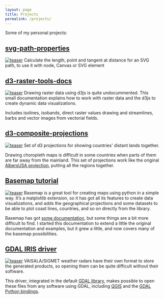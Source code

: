 ```yaml
---
layout: page
title: Projects
permalink: /projects/
---
```

Some of my personal projects:

<h2><a href="https://geoexamples.com/svg-path-properties/">svg-path-properties</a></h2>
<a href="https://geoexamples.com/svg-path-properties/"><img class="teaser" src="{{ site.baseurl }}/images/teasers/svg-path-properties.png" alt="teaser" itemprop="image"></a>
Calculate the length, point and tangent at distance for an SVG path, to use it with node, Canvas or SVG element

<h2><a href="http://geoexamples.com/d3-raster-tools-docs/">d3-raster-tools-docs</a></h2>
<a href="http://geoexamples.com/d3-raster-tools-docs/"><img class="teaser" src="{{ site.baseurl }}/images/teasers/d3-raster-tools-docs.png" alt="teaser" itemprop="image"></a>
Drawing raster data using d3js is quite undocummented. This small documentation explains how to work with raster data and the d3js to create dynamic data visualizations.

Includes isolines, isobands, direct raster values drawing and streamlines, barbs and vector images from vectorial fields.

<h2><a href="http://geoexamples.com/d3-composite-projections/">d3-composite-projections</a></h2>
<a href="http://geoexamples.com/d3-composite-projections/"><img class="teaser" src="{{ site.baseurl }}/images/teasers/d3-composite-projections.png" alt="teaser" itemprop="image"></a>
Set of d3 projections for showing countries' distant lands together.

Drawing choropleth maps is difficult in some countries when parts of them are far away from the mainland. This set of projections work like the original [AlbersUSA projection](https://github.com/mbostock/d3/wiki/Geo-Projections#albersUsa), putting all the regions together.

<h2><a href="https://basemaptutorial.readthedocs.org/en/latest/">Basemap tutorial</a></h2>
<a href="https://basemaptutorial.readthedocs.org/en/latest/"><img class="teaser" src="{{ site.baseurl }}/images/teasers/basemaptutorial.png" alt="teaser" itemprop="image"></a>
Basemap is a great tool for creating maps using python in a simple way. It’s a matplotlib extension, so it has got all its features to create data visualizations, and adds the geographical projections and some datasets to be able to plot coast lines, countries, and so on directly from the library.

Basemap has got [some documentation](http://matplotlib.org/basemap/index.html), but some things are a bit more difficult to find. I started this documentation to extend a little the original documentation and examples, but it grew a little, and now covers many of the basemap possibilities.

<h2><a href="http://www.gdal.org/frmt_various.html#IRIS">GDAL IRIS driver</a></h2>
<a href="http://www.gdal.org/frmt_various.html#IRIS"><img class="teaser" src="{{ site.baseurl }}/images/teasers/gdal-iris-driver.png" alt="teaser" itemprop="image"></a>
VAISALA/SIGMET weather radars have their own format to store the generated products, so opening them can be quite difficult without their software.

This driver, integrated in the default [GDAL library](http://www.gdal.org/), makes possible to open these files from any software using GDAL, including [QGIS](http://www.qgis.org) and the [GDAL Python bindings](http://trac.osgeo.org/gdal/wiki/GdalOgrInPython).
